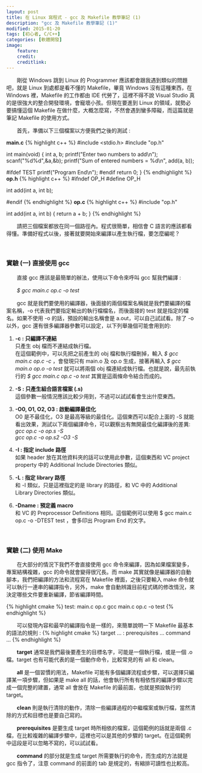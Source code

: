 ```yaml
---
layout: post
title: 在 Linux 寫程式 - gcc 及 Makefile 教學筆記 (1)
description: "gcc 及 Makefile 教學筆記 (1)"
modified: 2015-01-20
tags: [初心者, C/C++]
categories: [軟體開發]
image:
    feature: 
    credit: 
    creditlink: 
---
```


　　剛從 Windows 跳到 Linux 的 Programmer 應該都會跟我遇到類似的問題吧，就是 Linux 到處都是看不懂的 Makefile，畢竟 Windows 沒有這種東西，在 Windows 裡，Makefile 的工作都由 IDE 代勞了，這裡不得不說 Visual Studio 真的是很強大的整合開發環境，會寵壞小孩。但現在要進到 Linux 的領域，就勢必要搞懂這個 Makefile 在做什麼，大概怎麼寫，不然會遇到蠻多障礙，而這篇就是筆記 Makefile 的使用方式。

<!--more-->

　　首先，準備以下三個檔案以方便我們之後的測試 :

**main.c**
{% highlight c++ %}
#include <stdio.h>
#include "op.h"

int main(void)
{
    int a, b;
    printf("Enter two numbers to add\n");
    scanf("%d%d",&a,&b);
    printf("Sum of entered numbers = %d\n", add(a, b));

#ifdef TEST
    printf("Program End\n");
#endif
    return 0;
}
{% endhighlight %}
**op.h**
{% highlight c++ %}
#ifndef OP_H
#define OP_H

int add(int a, int b);

#endif
{% endhighlight %}
**op.c**
{% highlight c++ %}
#include "op.h"

int add(int a, int b)
{
    return a + b;
}
{% endhighlight %}

　　請把三個檔案都放在同一個路徑內。程式很簡單，相信會 C 語言的應該都看得懂。準備好程式以後，接著就要開始來編譯以產生執行檔，要怎麼編呢？

　

### 實驗 (一) 直接使用 gcc

　　直接 gcc 應該是最簡單的辦法，使用以下命令來呼叫 gcc 幫我們編譯 :

　　*$ gcc main.c op.c -o test*

　　gcc 就是我們要使用的編譯器，後面接的兩個檔案名稱就是我們要編譯的檔案名稱，-o 代表我們要指定輸出的執行檔檔名，而後面接的 test 就是指定的檔名。如果不使用 -o 的話，預設的輸出名稱會是 a.out，可以自己試試看。除了 -o 以外，gcc 還有很多編譯器參數可以設定，以下列舉幾個可能會用到的:

1. **-c : 只編譯不連結**  
只產生 obj 檔而不連結成執行檔。  
在這個範例中，可以先把之前產生的 obj 檔和執行檔刪掉，輸入 *$ gcc main.c op.c -c* ，會發現只有 main.o 及 op.o 生成，接著再輸入 *$ gcc main.o op.o -o test* 就可以將兩個 obj 檔連結成執行檔。也就是說，最先前執行的 *$ gcc main.c op.c -o test* 其實是這兩條命令結合而成的。

2. **-S : 只產生組合語言檔案 (.s)**  
這個參數一般情況應該比較少用到，不過可以試試看會生出什麼東西。

3. **-O0, O1, O2, O3 : 啟動編譯最佳化**  
O0 是不最佳化，O3 是最高等級的最佳化。這個東西可以配合上面的 -S 就能看出效果，測試以下兩個編譯命令，可以觀察出有無開最佳化編譯後的差異:  
*gcc op.c -o op.s -S*  
*gcc op.c -o op.s2 -O3 -S*

4. **-I : 指定 include 路徑**  
如果 header 放在其他資料夾的話可以使用此參數，這個東西和 VC project property 中的 Additional Include Directories 類似。

5. **-L : 指定 library 路徑**  
和 -I 類似，只是這裡指定的是 library 的路徑，和 VC  中的 Additional Library Directories 類似。

6. **-Dname : 預定義 macro**  
和 VC 的 Preprocessor Definitions 相同。這個範例可以使用 $ gcc main.c op.c -o -DTEST test ，會多印出 Program End 的文字。

　

### 實驗 (二)  使用 Make

　　在大部分的情況下我們不會直接使用 gcc 命令來編譯，因為如果檔案變多，專案結構複雜，gcc 的命令就會變得很冗長。而 make 其實就像是編譯器的自動腳本，我們把編譯的方法和流程寫在 Makefile 裡面，之後只要輸入 make 命令就可以執行一連串的編譯指令，另外，make 會自動辨識目前程式碼的修改情況，來決定哪些文件要重新編譯，節省編譯時間。

{% highlight cmake %}
test: main.c op.c
	gcc main.c op.c -o test
{% endhighlight %}

　　可以發現內容和最早的編譯指令是一樣的，來簡單說明一下 Makefile 最基本的語法的規則 :
{% highlight cmake %}
target ... : prerequisites ...
	command
	...
{% endhighlight %}

　　**target** 通常是我們最後要產生的目標名字，可能是一個執行檔，或是一個 .o 檔。target 也有可能代表的是一個動作命令，比較常見的有 all 和 clean。

　　**all** 是一個習慣的用法，Makefile 可能有多個編譯流程或步驟，可以選擇只編譯某一項步驟，但如果是 make all 的話，他會執行所有有相依性的編譯步驟以完成一個完整的建置，通常 all 會放在 Makefile 的最前面，也就是預設執行的 target。

　　**clean** 則是執行清除的動作，清除一些編譯過程的中繼檔案或執行檔，當然清除的方式和目標也是要自己寫的。

　　**prerequisites** 是要生成 target 時所相依的檔案，這個範例的話就是兩個 .c 檔，在比較複雜的編譯步驟中，這裡也可以是其他的步驟的 target。在這個範例中這段是可以忽略不寫的，可以試試看。

　　**command** 的部分就是生成 target 所需要執行的命令，而生成的方法就是 gcc 指令了，注意 command 的前面的 tab 是規定的，有縮排可讀性也比較高。